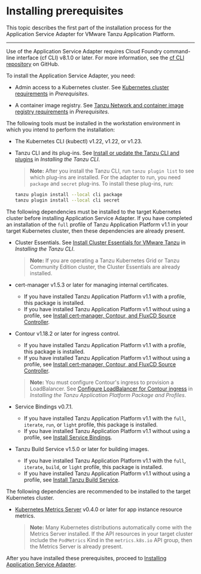 # Installing prerequisites

This topic describes the first part of the installation process for the Application Service Adapter for VMware Tanzu Application Platform.

----

Use of the Application Service Adapter requires Cloud Foundry command-line interface (cf CLI) v8.1.0 or later.
For more information, see the [cf CLI repository](https://github.com/cloudfoundry/cli) on GitHub.

To install the Application Service Adapter, you need:

* Admin access to a Kubernetes cluster. See [Kubernetes cluster requirements](https://docs.vmware.com/en/Tanzu-Application-Platform/1.1/tap/GUID-prerequisites.html#kubernetes-cluster-requirements-3) in _Prerequisites_.

* A container image registry. See [Tanzu Network and container image registry requirements](https://docs.vmware.com/en/Tanzu-Application-Platform/1.1/tap/GUID-prerequisites.html#vmware-tanzu-network-and-container-image-registry-requirements-0) in _Prerequisites_.

The following tools must be installed in the workstation environment in which you intend to perform the installation:

* The Kubernetes CLI (kubectl) v1.22, v1.22, or v1.23.

* Tanzu CLI and its plug-ins. See [Install or update the Tanzu CLI and plugins](https://docs.vmware.com/en/Tanzu-Application-Platform/1.1/tap/GUID-install-tanzu-cli.html#install-or-update-the-tanzu-cli-and-plugins-4) in _Installing the Tanzu CLI_.
   > **Note:** After you install the Tanzu CLI, run `tanzu plugin list` to see which plug-ins are installed. For the adapter to run, you need `package` and `secret` plug-ins. To install these plug-ins, run:
    ```bash
    tanzu plugin install --local cli package
    tanzu plugin install --local cli secret
    ```

The following dependencies must be installed to the target Kubernetes cluster before installing Application Service Adapter. If you have completed an installation of the `full` profile of Tanzu Application Platform v1.1 in your target Kubernetes cluster, then these dependencies are already present.

* Cluster Essentials. See [Install Cluster Essentials for VMware Tanzu](https://docs.vmware.com/en/Tanzu-Application-Platform/1.1/tap/GUID-install-tanzu-cli.html#install-cluster-essentials-for-tanzu-3) in _Installing the Tanzu CLI_.
   > **Note:** If you are operating a Tanzu Kubernetes Grid or Tanzu Community Edition cluster, the Cluster Essentials are already installed.

* cert-manager v1.5.3 or later for managing internal certificates.
   * If you have installed Tanzu Application Platform v1.1 with a profile, this package is installed.
   * If you have installed Tanzu Application Platform v1.1 without using a profile, see [Install cert-manager, Contour, and FluxCD Source Controller](https://docs.vmware.com/en/Tanzu-Application-Platform/1.1/tap/GUID-cert-mgr-contour-fcd-install-cert-mgr.html).

* Contour v1.18.2 or later for ingress control.
   * If you have installed Tanzu Application Platform v1.1 with a profile, this package is installed.
   * If you have installed Tanzu Application Platform v1.1 without using a profile, see [Install cert-manager, Contour, and FluxCD Source Controller](https://docs.vmware.com/en/Tanzu-Application-Platform/1.1/tap/GUID-cert-mgr-contour-fcd-install-cert-mgr.html).
   > **Note:** You must configure Contour's ingress to provision a LoadBalancer. See [Configure LoadBalancer for Contour ingress](https://docs.vmware.com/en/Tanzu-Application-Platform/1.1/tap/GUID-install.html#configure-loadbalancer-for-contour-ingress-7) in _Installing the Tanzu Application Platform Package and Profiles_.

* Service Bindings v0.7.1.
   * If you have installed Tanzu Application Platform v1.1 with the `full`, `iterate`, `run`, or `light` profile, this package is installed.
   * If you have installed Tanzu Application Platform v1.1 without using a profile, see [Install Service Bindings](https://docs.vmware.com/en/Tanzu-Application-Platform/1.1/tap/GUID-service-bindings-install-service-bindings.html).

* Tanzu Build Service v1.5.0 or later for building images.
   * If you have installed Tanzu Application Platform v1.1 with the `full`, `iterate`, `build`, or `light` profile, this package is installed.
   * If you have installed Tanzu Application Platform v1.1 without using a profile, see [Install Tanzu Build Service](https://docs.vmware.com/en/Tanzu-Application-Platform/1.1/tap/GUID-tanzu-build-service-install-tbs.html).

The following dependencies are recommended to be installed to the target Kubernetes cluster.

* [Kubernetes Metrics Server](https://github.com/kubernetes-sigs/metrics-server/) v0.4.0 or later for app instance resource metrics.
  > **Note:** Many Kubernetes distributions automatically come with the Metrics Server installed. If the API resources in your target cluster include the `PodMetrics` Kind in the `metrics.k8s.io` API group, then the Metrics Server is already present.

After you have installed these prerequisites, proceed to [Installing Application Service Adapter](install.md).
